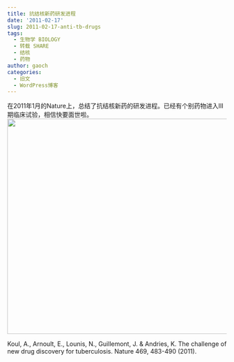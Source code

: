```yaml
---
title: 抗结核新药研发进程
date: '2011-02-17'
slug: 2011-02-17-anti-tb-drugs
tags:
  - 生物学 BIOLOGY
  - 转载 SHARE
  - 结核
  - 药物
author: gaoch
categories:
  - 旧文
  - WordPress博客
---
```



在2011年1月的Nature上，总结了抗结核新药的研发进程。已经有个别药物进入III期临床试验，相信快要面世啦。  
<img src="https://cloudfs-spring.oss-cn-qingdao.aliyuncs.com/bio_spring_uploads/2011/02/2011-02-17-201027_943x624_scrot.png" width="746" height="493" />

Koul, A., Arnoult, E., Lounis, N., Guillemont, J. & Andries, K. The
challenge of new drug discovery for tuberculosis. Nature 469, 483-490
(2011).

